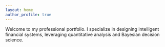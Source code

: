 ```yaml
---
layout: home
author_profile: true
---
```


Welcome to my professional portfolio. I specialize in designing intelligent financial systems, leveraging quantitative analysis and Bayesian decision science.

